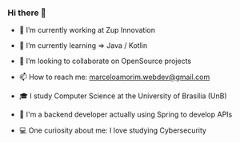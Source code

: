 ### Hi there 👋

- 🔭 I’m currently working at Zup Innovation

- 🌱 I’m currently learning => Java / Kotlin

- 👯 I’m looking to collaborate on OpenSource projects

- 📫 How to reach me: marceloamorim.webdev@gmail.com

- 🎓 I study Computer Science at the University of Brasília (UnB) 

- 🎯 I'm a backend developer actually using Spring to develop APIs

- 💻 One curiosity about me: I love studying Cybersecurity
